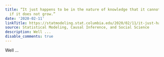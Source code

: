 ```yaml
---
title: “It just happens to be in the nature of knowledge that it cannot be conserved
  if it does not grow.”
date: '2020-02-11'
linkTitle: https://statmodeling.stat.columbia.edu/2020/02/11/it-just-happens-to-be-in-the-nature-of-knowledge-that-it-cannot-be-conserved-if-it-does-not-grow/
source: Statistical Modeling, Causal Inference, and Social Science
description: Well ...
disable_comments: true
---
```

Well ...